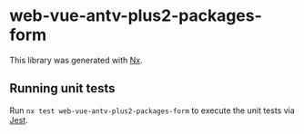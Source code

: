 # web-vue-antv-plus2-packages-form

This library was generated with [Nx](https://nx.dev).

## Running unit tests

Run `nx test web-vue-antv-plus2-packages-form` to execute the unit tests via [Jest](https://jestjs.io).
